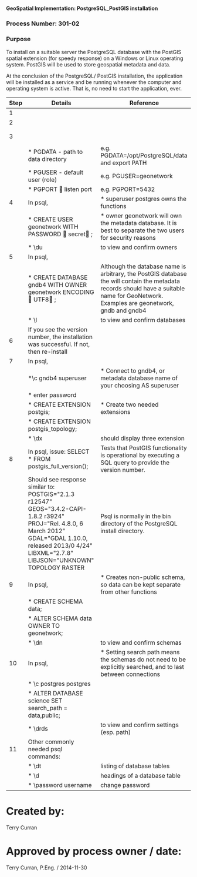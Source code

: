 #### GeoSpatial Implementation: PostgreSQL_PostGIS installation

### Process Number: 301-02

### Purpose

To install on a suitable server the PostgreSQL database with the PostGIS spatial extension (for speedy response) on a Windows or Linux operating system.  PostGIS will be used to store geospatial metadata and data.

At the conclusion of the PostgreSQL/ PostGIS installation, the application will be installed as a service and be running whenever the computer and operating system is active.  That is, no need to start the application, ever.

|**Step** |**Details**	                                          |**Reference** 
|---------|-------------------------------------------------------|--------------
| 1	      |
| 2       |
|					|
|					|
| 3       |
|					|
|					|* PGDATA - path to data directory  										|e.g.  PGDATA=/opt/PostgreSQL/data and export PATH
|					|* PGUSER - default user (role) 												|e.g.   PGUSER=geonetwork
|					|* PGPORT   listen port 																|e.g.  PGPORT=5432
| 4       |In psql,   																						|* superuser postgres owns the functions
|					| * CREATE USER geonetwork WITH PASSWORD  secret ; 			|* owner geonetwork will own the metadata database.  It is best to separate the two users for security reasons
|					| * \du  																								|to view and confirm owners
| 5       |In psql, 																						  |
|					|* CREATE DATABASE gndb4 WITH OWNER geonetwork ENCODING  UTF8 ;|Although the database name is arbitrary, the PostGIS database the will contain the metadata records should have a suitable name for GeoNetwork.  Examples are geonetwork, gndb and gndb4
|					|* \l     																						  |to view and confirm databases
| 6       |If you see the version number, the installation was successful.  If not, then re-install
| 7       |In psql,| 																							|
|					| *\c gndb4 superuser 																	|* Connect to gndb4, or metadata database name of your choosing AS superuser
|					|* enter password 																			|
|					|* CREATE EXTENSION postgis;  													|* Create two needed extensions
|					|* CREATE EXTENSION postgis_topology; 									|	
|					|* \dx 																									|should display three extension
| 8       |In psql, issue:  SELECT * FROM postgis_full_version();	|Tests that PostGIS functionality is operational by executing a SQL query to provide the version number.
|					|Should see response similar to: POSTGIS="2.1.3 r12547" GEOS="3.4.2-CAPI-1.8.2 r3924" PROJ="Rel. 4.8.0, 6 March 2012" GDAL="GDAL 1.10.0, released 2013/0 4/24" LIBXML="2.7.8" LIBJSON="UNKNOWN" TOPOLOGY RASTER | Psql is normally in the bin directory of the PostgreSQL install directory.
| 9       |In psql, 																							|* Creates non-public schema, so data can be kept separate from other functions
|					|* CREATE SCHEMA data; 
|					|* ALTER SCHEMA data OWNER TO geonetwork;
|					|* \dn      																						|to view and confirm schemas
| 10      |In psql, 																							|* Setting search path means the schemas do not need to be explicitly searched, and to last between connections
|					|* \c postgres postgres 																|
|					|* ALTER DATABASE science SET search_path = data,public;
|					|* \drds  			 																				|to view and confirm settings  (esp. path)
| 11      |Other commonly needed psql commands: 									|					
|					|* \dt  																								|listing of database tables
|					|* \d <tablename> 																			|headings of a database table
|					|* \password username 																	|change password



Created by:
===========
Terry Curran

Approved by process owner / date:
=================================
Terry Curran, P.Eng. / 2014-11-30
